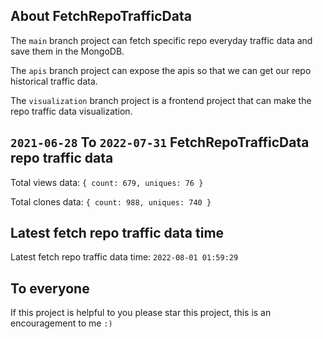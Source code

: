 ## About FetchRepoTrafficData

The `main` branch project can fetch specific repo everyday traffic data and save them in the MongoDB.

The `apis` branch project can expose the apis so that we can get our repo historical traffic data.

The `visualization` branch project is a frontend project that can make the repo traffic data visualization.

## `2021-06-28` To `2022-07-31` FetchRepoTrafficData repo traffic data

Total views data: `{ count: 679, uniques: 76 }`

Total clones data: `{ count: 988, uniques: 740 }`

## Latest fetch repo traffic data time

Latest fetch repo traffic data time: `2022-08-01 01:59:29`

## To everyone

If this project is helpful to you please star this project, this is an encouragement to me `:)`



